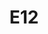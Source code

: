 ---
title: "E12"
address: ""
postalCode: 75000
city: "Paris"
label: ""
when: 2019-09-30
description: ""
draft: true
photos: []
important: true
association: A1
tags: 
- past
- upcoming
---